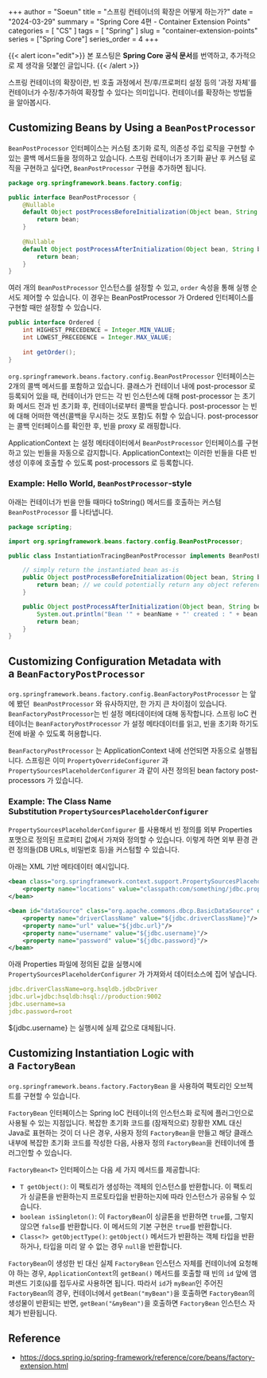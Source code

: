 +++
author = "Soeun"
title = "스프링 컨테이너의 확장은 어떻게 하는가?"
date = "2024-03-29"
summary = "Spring Core 4편 - Container Extension Points"
categories = [
    "CS"
]
tags = [
    "Spring"
]
slug = "container-extension-points"
series = ["Spring Core"]
series_order = 4
+++

{{< alert icon="edit">}}
본 포스팅은 **Spring Core 공식 문서**를 번역하고, 추가적으로 제 생각을 덧붙인 글입니다.
{{< /alert >}}

스프링 컨테이너의 확장이란, 빈 호출 과정에서 전/후/프로퍼티 설정 등의 '과정 자체'를 컨테이너가 수정/추가하여 확장할 수 있다는 의미입니다. 컨테이너를 확장하는 방법들을 알아봅시다.

## Customizing Beans by Using a `BeanPostProcessor`

`BeanPostProcessor` 인터페이스는 커스텀 초기화 로직, 의존성 주입 로직을 구현할 수 있는 콜백 메서드들을 정의하고 있습니다. 스프링 컨테이너가 초기화 끝난 후 커스텀 로직을 구현하고 싶다면, `BeanPostProcessor` 구현을 추가하면 됩니다.

```java
package org.springframework.beans.factory.config;

public interface BeanPostProcessor {  
    @Nullable  
    default Object postProcessBeforeInitialization(Object bean, String beanName) throws BeansException {  
        return bean;  
    }  
  
    @Nullable  
    default Object postProcessAfterInitialization(Object bean, String beanName) throws BeansException {  
        return bean;  
    }  
}
```

여러 개의 `BeanPostProcessor` 인스턴스를 설정할 수 있고, `order` 속성을 통해 실행 순서도 제어할 수 있습니다. 이 경우는 BeanPostProcessor 가 Ordered 인터페이스를 구현할 때만 설정할 수 있습니다. 

```java
public interface Ordered {  
    int HIGHEST_PRECEDENCE = Integer.MIN_VALUE;  
    int LOWEST_PRECEDENCE = Integer.MAX_VALUE;  
  
    int getOrder();  
}
```

`org.springframework.beans.factory.config.BeanPostProcessor` 인터페이스는 2개의 콜백 메서드를 포함하고 있습니다. 클래스가 컨테이너 내에 post-processor 로 등록되어 있을 때, 컨테이너가 만드는 각 빈 인스턴스에 대해 post-processor 는 초기화 메서드 전과 빈 초기화 후,  컨테이너로부터 콜백을 받습니다. post-processor 는 빈에 대해 어떠한 액션(콜백을 무시하는 것도 포함)도 취할 수 있습니다. post-processor는 콜백 인터페이스를 확인한 후, 빈을 proxy 로 래핑합니다. 

ApplicationContext 는 설정 메타데이터에서 `BeanPostProcessor` 인터페이스를 구현하고 있는 빈들을 자동으로 감지합니다. ApplicationContext는 이러한 빈들을 다른 빈 생성 이후에 호출할 수 있도록 post-processors 로 등록합니다. 

### Example: Hello World, `BeanPostProcessor`-style

아래는 컨테이너가 빈을 만들 때마다 toString() 메서드를 호출하는 커스텀 `BeanPostProcessor`  를 나타냅니다. 

```java
package scripting;

import org.springframework.beans.factory.config.BeanPostProcessor;

public class InstantiationTracingBeanPostProcessor implements BeanPostProcessor {

	// simply return the instantiated bean as-is
	public Object postProcessBeforeInitialization(Object bean, String beanName) {
		return bean; // we could potentially return any object reference here...
	}

	public Object postProcessAfterInitialization(Object bean, String beanName) {
		System.out.println("Bean '" + beanName + "' created : " + bean.toString());
		return bean;
	}
}
```


## Customizing Configuration Metadata with a `BeanFactoryPostProcessor`

`org.springframework.beans.factory.config.BeanFactoryPostProcessor` 는 앞에 봤던  `BeanPostProcessor` 와 유사하지만, 한 가지 큰 차이점이 있습니다. `BeanFactoryPostProcessor`는 빈 설정 메타데이터에 대해 동작합니다. 스프링 IoC 컨테이너는 `BeanFactoryPostProcessor` 가 설정 메타데이터를 읽고, 빈을 초기화 하기도 전에 바꿀 수 있도록 허용합니다. 

`BeanFactoryPostProcessor` 는 ApplicationContext 내에 선언되면 자동으로 실행됩니다. 스프링은 이미 `PropertyOverrideConfigurer` 과`PropertySourcesPlaceholderConfigurer` 과 같이 사전 정의된 bean factory post-processors 가 있습니다. 

### Example: The Class Name Substitution `PropertySourcesPlaceholderConfigurer`

`PropertySourcesPlaceholderConfigurer` 를 사용해서 빈 정의를 외부 Properties 포맷으로 정의된 프로퍼티 값에서 가져와 정의할 수 있습니다. 이렇게 하면 외부 환경 관련 정의들(DB URLs, 비밀번호 등)을 커스텀할 수 있습니다. 

아래는 XML 기반 메타데이터 예시입니다. 

```xml
<bean class="org.springframework.context.support.PropertySourcesPlaceholderConfigurer">
	<property name="locations" value="classpath:com/something/jdbc.properties"/>
</bean>

<bean id="dataSource" class="org.apache.commons.dbcp.BasicDataSource" destroy-method="close">
	<property name="driverClassName" value="${jdbc.driverClassName}"/>
	<property name="url" value="${jdbc.url}"/>
	<property name="username" value="${jdbc.username}"/>
	<property name="password" value="${jdbc.password}"/>
</bean>
```

아래 Properties 파일에 정의된 값을 실행시에 `PropertySourcesPlaceholderConfigurer` 가 가져와서 데이터소스에 집어 넣습니다. 

```yaml
jdbc.driverClassName=org.hsqldb.jdbcDriver
jdbc.url=jdbc:hsqldb:hsql://production:9002
jdbc.username=sa
jdbc.password=root
```

${jdbc.username} 는 실행시에 실제 값으로 대체됩니다. 


## Customizing Instantiation Logic with a `FactoryBean`

`org.springframework.beans.factory.FactoryBean` 을 사용하여 팩토리인 오브젝트를 구현할 수 있습니다. 

`FactoryBean` 인터페이스는 Spring IoC 컨테이너의 인스턴스화 로직에 플러그인으로 사용될 수 있는 지점입니다. 복잡한 초기화 코드를 (잠재적으로) 장황한 XML 대신 Java로 표현하는 것이 더 나은 경우, 사용자 정의 `FactoryBean`을 만들고 해당 클래스 내부에 복잡한 초기화 코드를 작성한 다음, 사용자 정의 `FactoryBean`을 컨테이너에 플러그인할 수 있습니다.

`FactoryBean<T>` 인터페이스는 다음 세 가지 메서드를 제공합니다:
- `T getObject()`: 이 팩토리가 생성하는 객체의 인스턴스를 반환합니다. 이 팩토리가 싱글톤을 반환하는지 프로토타입을 반환하는지에 따라 인스턴스가 공유될 수 있습니다.
- `boolean isSingleton()`: 이 `FactoryBean`이 싱글톤을 반환하면 `true`를, 그렇지 않으면 `false`를 반환합니다. 이 메서드의 기본 구현은 `true`를 반환합니다.
- `Class<?> getObjectType()`: `getObject()` 메서드가 반환하는 객체 타입을 반환하거나, 타입을 미리 알 수 없는 경우 `null`을 반환합니다.

`FactoryBean`이 생성한 빈 대신 실제 `FactoryBean` 인스턴스 자체를 컨테이너에 요청해야 하는 경우, `ApplicationContext`의 `getBean()` 메서드를 호출할 때 빈의 `id` 앞에 앰퍼샌드 기호(`&`)를 접두사로 사용하면 됩니다. 따라서 `id`가 `myBean`인 주어진 `FactoryBean`의 경우, 컨테이너에서 `getBean("myBean")`을 호출하면 `FactoryBean`의 생성물이 반환되는 반면, `getBean("&myBean")`을 호출하면 `FactoryBean` 인스턴스 자체가 반환됩니다.



## Reference
- https://docs.spring.io/spring-framework/reference/core/beans/factory-extension.html






